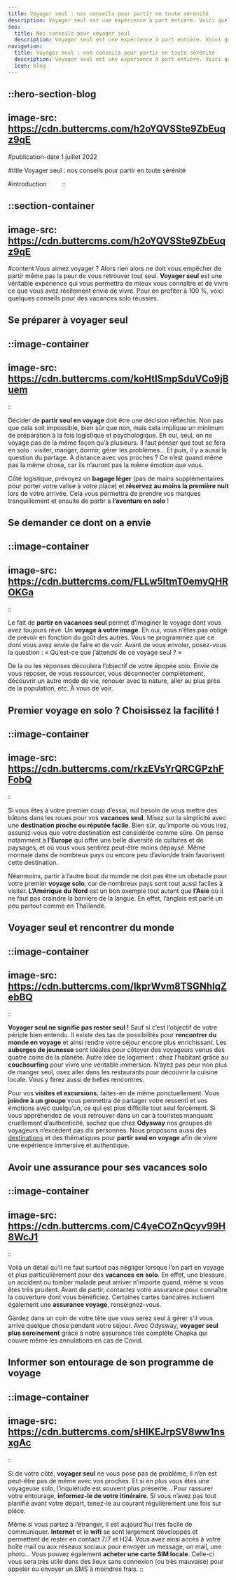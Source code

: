 ```yaml
---
title: Voyager seul : nos conseils pour partir en toute sérénité
description: Voyager seul est une expérience à part entière. Voici quelques conseils pour des vacances solo réussies.
seo:
  title: Nos conseils pour voyager seul
  description: Voyager seul est une expérience à part entière. Voici quelques conseils pour des vacances solo réussies.
navigation:
  title: Voyager seul : nos conseils pour partir en toute sérénité
  description: Voyager seul est une expérience à part entière. Voici quelques conseils pour des vacances solo réussies.
  icon: blog
---
```


::hero-section-blog
---
image-src: https://cdn.buttercms.com/h2oYQVSSte9ZbEuqz9qE
---
#publication-date
1 juillet 2022

#title
Voyager seul : nos conseils pour partir en toute sérénité

#introduction
       
::

::section-container
---
image-src: https://cdn.buttercms.com/h2oYQVSSte9ZbEuqz9qE
---
#content
Vous aimez voyager ? Alors rien alors ne doit vous empêcher de partir même pas la peur de vous retrouver tout seul. **Voyager seul** est une véritable expérience qui vous permettra de mieux vous connaître et de vivre ce que vous avez réellement envie de vivre. Pour en profiter à 100 %, voici quelques conseils pour des vacances solo réussies.

## Se préparer à voyager seul

::image-container
---
image-src: https://cdn.buttercms.com/koHtISmpSduVCo9jBuem
---
::

Décider de **partir seul en voyage** doit être une décision réfléchie. Non pas que cela soit impossible, bien sûr que non, mais cela implique un minimum de préparation à la fois logistique et psychologique. Eh oui, seul, on ne voyage pas de la même façon qu’à plusieurs. Il faut penser que tout se fera en solo : visiter, manger, dormir, gérer les problèmes… Et puis, il y a aussi la question du partage. À distance avec vos proches ? Ce n’est quand même pas la même chose, car ils n’auront pas la même émotion que vous.

Côté logistique, prévoyez un **bagage léger** (pas de mains supplémentaires pour porter votre valise à votre place) et **réservez au moins la première nuit** lors de votre arrivée. Cela vous permettra de prendre vos marques tranquillement et ensuite de partir à **l’aventure en solo** !

## Se demander ce dont on a envie

::image-container
---
image-src: https://cdn.buttercms.com/FLLw5ItmT0emyQHROKGa
---
::

Le fait de **partir en vacances** **seul** permet d’imaginer le voyage dont vous avez toujours rêvé. Un **voyage à votre image**. Eh oui, vous n’êtes pas obligé de prévoir en fonction du goût des autres. Vous ne programmez que ce dont vous avez envie de faire et de voir. Avant de vous envoler, posez-vous la question : « Qu’est-ce que j’attends de ce voyage seul ? »

De la ou les réponses découlera l’objectif de votre épopée solo. Envie de vous reposer, de vous ressourcer, vous déconnecter complètement, découvrir un autre mode de vie, renouer avec la nature, aller au plus près de la population, etc. À vous de voir.

## Premier voyage en solo ? Choisissez la facilité !

::image-container
---
image-src: https://cdn.buttercms.com/rkzEVsYrQRCGPzhFFobQ
---
::

Si vous êtes à votre premier coup d’essai, nul besoin de vous mettre des bâtons dans les roues pour vos **vacances seul**. Misez sur la simplicité avec une **destination proche ou réputée facile**. Bien sûr, qu’importe où vous irez, assurez-vous que votre destination est considérée comme sûre. On pense notamment à **l’Europe** qui offre une belle diversité de cultures et de paysages, et où vous vous sentirez peut-être moins dépaysé. Même monnaie dans de nombreux pays ou encore peu d’avion/de train favorisent cette destination.

Néanmoins, partir à l’autre bout du monde ne doit pas être un obstacle pour votre premier **voyage solo**, car de nombreux pays sont tout aussi faciles à visiter. **L’Amérique** **du** **Nord** est un bon exemple tout autant que **l’Asie** où il ne faut pas craindre la barrière de la langue. En effet, l’anglais est parlé un peu partout comme en Thaïlande.

## Voyager seul et rencontrer du monde       

::image-container
---
image-src: https://cdn.buttercms.com/IkprWvm8TSGNhIqZebBQ
---
::

**Voyager seul ne signifie pas rester seul !** Sauf si c’est l’objectif de votre périple bien entendu. Il existe des tas de possibilités pour **rencontrer du monde en voyage** et ainsi rendre votre séjour encore plus enrichissant. Les **auberges de jeunesse** sont idéales pour côtoyer des voyageurs venus des quatre coins de la planète. Autre idée de logement : chez l’habitant grâce au **couchsurfing** pour vivre une véritable immersion. N’ayez pas peur non plus de manger seul, osez aller dans les restaurants pour découvrir la cuisine locale. Vous y ferez aussi de belles rencontres.

Pour vos **visites et excursions**, faites-en de même ponctuellement. Vous **joindre à un groupe** vous permettra de partager votre ressenti et vos émotions avec quelqu’un, ce qui est plus difficile tout seul forcément. Si vous appréhendez de vous retrouver dans un car à touristes manquant cruellement d’authenticité, sachez que chez **Odysway** nos groupes de voyageurs n’excèdent pas dix personnes. Nous proposons aussi des [destinations](https://odysway.com/destinations?utm_source=Blog&utm_medium=SEO&utm_campaign=DestinationsBlog) et des thématiques pour **partir seul en voyage** afin de vivre une expérience immersive et authentique.

## Avoir une assurance pour ses vacances solo

::image-container
---
image-src: https://cdn.buttercms.com/C4yeCOZnQcyv99H8WcJ1
---
::

Voilà un détail qu’il ne faut surtout pas négliger lorsque l’on part en voyage et plus particulièrement pour des **vacances** **en** **solo**. En effet, une blessure, un accident ou tomber malade peut arriver n’importe quand, même si vous êtes très prudent. Avant de partir, contactez votre assurance pour connaître la couverture dont vous bénéficiez. Certaines cartes bancaires incluent également une **assurance voyage**, renseignez-vous.

Gardez dans un coin de votre tête que vous serez seul à gérer s’il vous arrive quelque chose pendant votre séjour. Avec Odysway, **voyager seul plus sereinement** grâce à notre assurance très complète Chapka qui couvre même les annulations en cas de Covid.

## Informer son entourage de son programme de voyage

::image-container
---
image-src: https://cdn.buttercms.com/sHIKEJrpSV8ww1nsxgAc
---
::

Si de votre côté, **voyager seul** ne vous pose pas de problème, il n’en est peut-être pas de même avec vos proches. Et si en plus vous êtes une voyageuse solo, l’inquiétude est souvent plus présente… Pour rassurer votre entourage, **informez-le de votre itinéraire**. Si vous n’avez pas tout planifié avant votre départ, tenez-le au courant régulièrement une fois sur place.

Même si vous partez à l’étranger, il est aujourd’hui très facile de communiquer. **Internet** et le **wifi** se sont largement développés et permettent de rester en contact 7/7 et H24. Vous avez ainsi accès à votre boîte mail ou aux réseaux sociaux pour envoyer un message, un mail, une photo... Vous pouvez également **acheter une carte SIM locale**. Celle-ci vous sera très utile dans des lieux sans connexion (ou très mauvaise) pour appeler ou envoyer un SMS à moindres frais.
::
